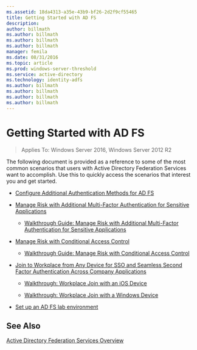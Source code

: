 ```yaml
---
ms.assetid: 18da4313-a35e-43b9-bf26-2d2f9cf55465
title: Getting Started with AD FS
description:
author: billmath
ms.author: billmath
ms.author: billmath
ms.author: billmath
manager: femila
ms.date: 08/31/2016
ms.topic: article
ms.prod: windows-server-threshold
ms.service: active-directory
ms.technology: identity-adfs
ms.author: billmath
ms.author: billmath
ms.author: billmath
ms.author: billmath
---
```

# Getting Started with AD FS

>Applies To: Windows Server 2016, Windows Server 2012 R2

The following document is provided as a reference to some of the most common scenarios that users with Active Directory Federation Services want to accomplish.  Use this to quickly access the scenarios that interest you and get started.


-   [Configure Additional Authentication Methods for AD FS](../ad-fs/get-started/Configure-Additional-Authentication-Methods-for-AD-FS.md)

-   [Manage Risk with Additional Multi-Factor Authentication for Sensitive Applications](../ad-fs/get-started/Manage-Risk-with-Additional-Multi-Factor-Authentication-for-Sensitive-Applications.md)

    -   [Walkthrough Guide: Manage Risk with Additional Multi-Factor Authentication for Sensitive Applications](../ad-fs/get-started/Walkthrough-Guide--Manage-Risk-with-Additional-Multi-Factor-Authentication-for-Sensitive-Applications.md)</p>

-   [Manage Risk with Conditional Access Control](../ad-fs/get-started/Manage-Risk-with-Conditional-Access-Control.md)

    -   [Walkthrough Guide: Manage Risk with Conditional Access Control](../ad-fs/get-started/Walkthrough-Guide--Manage-Risk-with-Conditional-Access-Control.md)</p>

-   [Join to Workplace from Any Device for SSO and Seamless Second Factor Authentication Across Company Applications](../ad-fs/get-started/Join-to-Workplace-from-Any-Device-for-SSO-and-Seamless-Second-Factor-Authentication-Across-Company-Applications.md)

    -   [Walkthrough: Workplace Join with an iOS Device](../ad-fs/get-started/Walkthrough--Workplace-Join-with-an-iOS-Device.md)

    -   [Walkthrough: Workplace Join with a Windows Device](../ad-fs/get-started/Walkthrough--Workplace-Join-with-a-Windows-Device.md)
- [Set up an AD FS lab environment](../ad-fs/get-started/Set-up-an-AD-FS-lab-environment.md)


## See Also
[Active Directory Federation Services Overview](AD-FS-2016-Overview.md)




